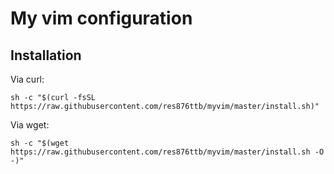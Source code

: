 # My vim configuration

## Installation

Via curl:
```shell
sh -c "$(curl -fsSL https://raw.githubusercontent.com/res876ttb/myvim/master/install.sh)"
```

Via wget:
```shell
sh -c "$(wget https://raw.githubusercontent.com/res876ttb/myvim/master/install.sh -O -)"
```
